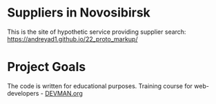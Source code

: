 # Suppliers in Novosibirsk

This is the site of hypothetic service providing supplier search: 
https://andreyad1.github.io/22_proto_markup/

# Project Goals

The code is written for educational purposes. Training course for web-developers - [DEVMAN.org](https://devman.org)
